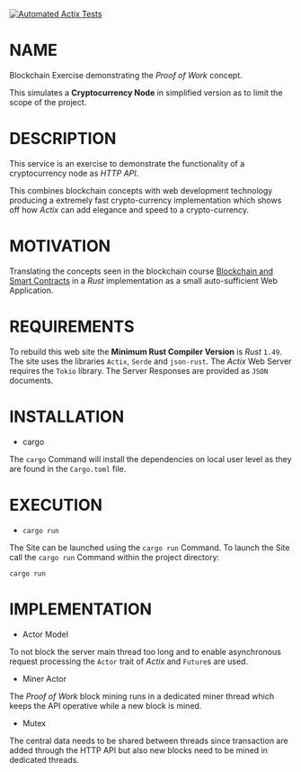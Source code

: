 [![Automated Actix Tests](https://github.com/bodo-hugo-barwich/actix-blockchain/actions/workflows/testing.yml/badge.svg)](https://github.com/bodo-hugo-barwich/actix-blockchain/actions/workflows/testing.yml)

# NAME

Blockchain Exercise demonstrating the _Proof of Work_ concept.

This simulates a **Cryptocurrency Node** in simplified version as to limit the scope 
of the project.

# DESCRIPTION

This service is an exercise to demonstrate the functionality of a cryptocurrency node
as _HTTP API_.

This combines blockchain concepts with web development technology producing a
extremely fast crypto-currency implementation which shows off how _Actix_ can add
elegance and speed to a crypto-currency.

# MOTIVATION

Translating the concepts seen in the blockchain course
[Blockchain and Smart Contracts](https://www.udemy.com/certificate/UC-75023750-2591-42ce-aeed-c5519c9d7cbd/)
in a _Rust_ implementation as a small auto-sufficient Web Application.

# REQUIREMENTS

To rebuild this web site the **Minimum Rust Compiler Version** is _Rust_ `1.49`.
The site uses the libraries `Actix`, `Serde` and `json-rust`.
The _Actix_ Web Server requires the `Tokio` library.
The Server Responses are provided as `JSON` documents.

# INSTALLATION

- cargo

The `cargo` Command will install the dependencies on local user level as they
are found in the `Cargo.toml` file.

# EXECUTION

- `cargo run`

The Site can be launched using the `cargo run` Command.
To launch the Site call the `cargo run` Command within the project directory:

    cargo run

# IMPLEMENTATION

- Actor Model

To not block the server main thread too long and to enable asynchronous request processing
the `Actor` trait of _Actix_ and `Future`s are used.

- Miner Actor

The _Proof of Work_ block mining runs in a dedicated miner thread which keeps the
API operative while a new block is mined.

- Mutex

The central data needs to be shared between threads since transaction are added through
the HTTP API but also new blocks need to be mined in dedicated threads.
